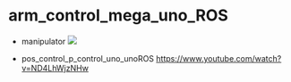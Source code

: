 # arm_control_mega_uno_ROS

* manipulator
![](https://github.com/ChingHengWang/arm_control_mega_uno_ROS/pos_control_uno_noROS/DSC_0106.JPG.png)
 

* pos_control_p_control_uno_unoROS
https://www.youtube.com/watch?v=ND4LhWjzNHw

